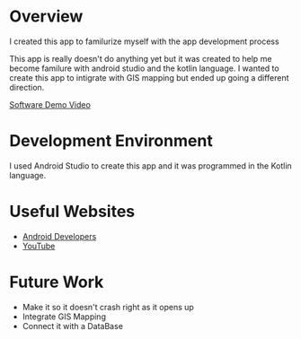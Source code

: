 # Overview

I created this app to familurize myself with the app development process

This app is really doesn't do anything yet but it was created to help me become familure with android studio and the kotlin language. I wanted to create this app to intigrate with GIS mapping but ended up going a different direction.

[Software Demo Video](http://youtube.link.goes.here)

# Development Environment

I used Android Studio to create this app and it was programmed in the Kotlin language.

# Useful Websites

* [Android Developers]([http://url.link.goes.here](https://developer.android.com/guide/topics/large-screens/multi-window-support))
* [YouTube]([http://url.link.goes.here](https://www.youtube.com/watch?v=HwYENW0RyY4))

# Future Work

* Make it so it doesn't crash right as it opens up
* Integrate GIS Mapping
* Connect it with a DataBase
